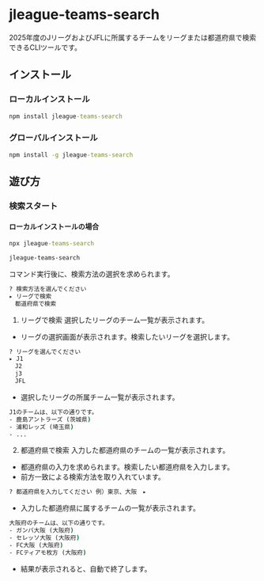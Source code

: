 # jleague-teams-search

2025年度のJリーグおよびJFLに所属するチームをリーグまたは都道府県で検索できるCLIツールです。

## インストール

### ローカルインストール

```cmd
npm install jleague-teams-search
```

### グローバルインストール

```cmd
npm install -g jleague-teams-search
```

## 遊び方

### 検索スタート

#### ローカルインストールの場合

```cmd
npx jleague-teams-search
```

```cmd
jleague-teams-search
```

コマンド実行後に、検索方法の選択を求められます。

```cmd
? 検索方法を選んでください
▸ リーグで検索
　都道府県で検索
```

1. リーグで検索
   選択したリーグのチーム一覧が表示されます。

- リーグの選択画面が表示されます。検索したいリーグを選択します。

```cmd
? リーグを選んでください
▸ J1
　J2
　j3
　JFL
```

- 選択したリーグの所属チーム一覧が表示されます。

```cmd
J1のチームは、以下の通りです。
- 鹿島アントラーズ (茨城県)
- 浦和レッズ (埼玉県)
- ...
```

2. 都道府県で検索
   入力した都道府県のチームの一覧が表示されます。

- 都道府県の入力を求められます。検索したい都道府県を入力します。
- 前方一致による検索方法を取り入れています。

```cmd
? 都道府県を入力してください 例）東京、大阪　▸
```

- 入力した都道府県に属するチームの一覧が表示されます。

```cmd
大阪府のチームは、以下の通りです。
- ガンバ大阪 (大阪府)
- セレッソ大阪 (大阪府)
- FC大阪 (大阪府)
- FCティアモ枚方 (大阪府)
```

- 結果が表示されると、自動で終了します。
